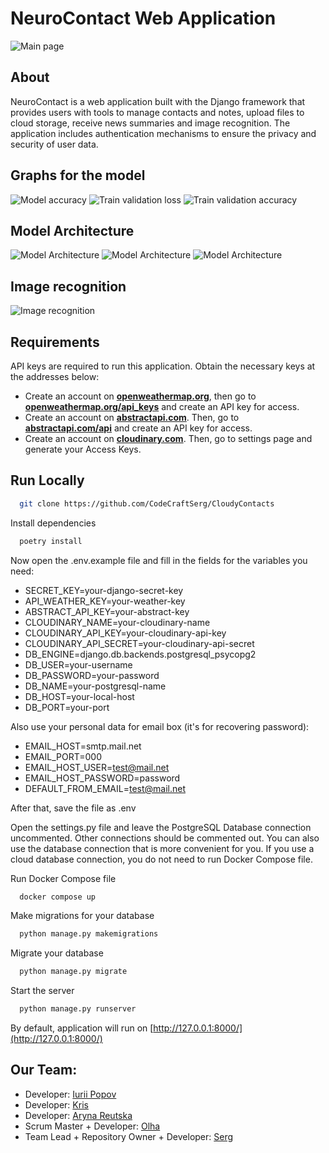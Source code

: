 # NeuroContact Web Application

![Main page](/img_src/main_page.PNG)

## About
NeuroContact is a web application built with the Django framework that provides users with tools to manage contacts and notes, upload files to cloud storage, receive news summaries and image recognition. The application includes authentication mechanisms to ensure the privacy and security of user data.

## Graphs for the model
![Model accuracy](/img_src/model_acc.JPG)
![Train validation loss](/img_src/loss.JPG)
![Train validation accuracy](/img_src/accuracy.JPG)

## Model Architecture
![Model Architecture](/img_src/pr_arch_1.JPG)
![Model Architecture](/img_src/pr_arch_2.JPG)
![Model Architecture](/img_src/pr_arch_3.JPG)

## Image recognition
![Image recognition](/img_src/im_rec.JPG)


## Requirements
API keys are required to run this application. Obtain the necessary keys at the addresses below:
* Create an account on **[openweathermap.org](https://openweathermap.org)**, then go to **[openweathermap.org/api_keys](https://home.openweathermap.org/api_keys)** and create an API key for access.
* Create an account on **[abstractapi.com](https://www.abstractapi.com)**. Then, go to **[abstractapi.com/api](https://app.abstractapi.com/api/ip-geolocation/tester)** and create an API key for access.
* Create an account on **[cloudinary.com](https://cloudinary.com)**. Then, go to settings page and generate your Access Keys.

## Run Locally
```bash
  git clone https://github.com/CodeCraftSerg/CloudyContacts
```
Install dependencies
```bash
  poetry install
```
Now open the .env.example file and fill in the fields for the variables you need:
* SECRET_KEY=your-django-secret-key
* API_WEATHER_KEY=your-weather-key
* ABSTRACT_API_KEY=your-abstract-key
* CLOUDINARY_NAME=your-cloudinary-name
* CLOUDINARY_API_KEY=your-cloudinary-api-key
* CLOUDINARY_API_SECRET=your-cloudinary-api-secret
* DB_ENGINE=django.db.backends.postgresql_psycopg2
* DB_USER=your-username
* DB_PASSWORD=your-password
* DB_NAME=your-postgresql-name
* DB_HOST=your-local-host
* DB_PORT=your-port

Also use your personal data for email box (it's for recovering password):
* EMAIL_HOST=smtp.mail.net
* EMAIL_PORT=000
* EMAIL_HOST_USER=test@mail.net
* EMAIL_HOST_PASSWORD=password
* DEFAULT_FROM_EMAIL=test@mail.net

After that, save the file as .env

Open the settings.py file and leave the PostgreSQL Database connection uncommented.
Other connections should be commented out.
You can also use the database connection that is more convenient for you.
If you use a cloud database connection, you do not need to run Docker Compose file.

Run Docker Compose file
```bash
  docker compose up
```
Make migrations for your database
```bash 
  python manage.py makemigrations
```
Migrate your database
```bash 
  python manage.py migrate
```
Start the server
```bash
  python manage.py runserver
```
By default, application will run on [http://127.0.0.1:8000/](http://127.0.0.1:8000/)

## Our Team:
* Developer: [Iurii Popov](https://github.com/ShuguruiUA)
* Developer: [Kris](https://github.com/Krisiris250592)
* Developer: [Aryna Reutska](https://github.com/xrendezvous)
* Scrum Master + Developer: [Olha](https://github.com/HelgaTsar)
* Team Lead + Repository Owner + Developer: [Serg](https://github.com/CodeCraftSerg)